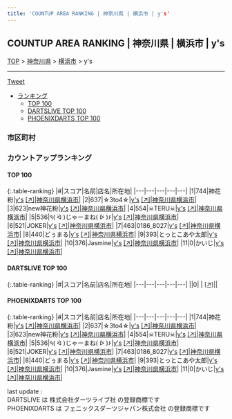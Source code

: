 ```yaml
---
title: 'COUNTUP AREA RANKING | 神奈川県 | 横浜市 | y's'
---
```

## COUNTUP AREA RANKING | 神奈川県 | 横浜市 | y's

[TOP](/darts/rank/) > [神奈川県](/darts/rank/神奈川県/) > [横浜市](/darts/rank/神奈川県/横浜市/) > y's

___

<a href="https://twitter.com/share?ref_src=twsrc%5Etfw" data-text="COUNTUP AREA RANKING | 神奈川県横浜市y's" class="twitter-share-button" data-hashtags="DARTSLIVE,PHOENIXDARTS,darts,ダーツ" data-show-count="false">Tweet</a>

* [ランキング](#カウントアップランキング)
    * [TOP 100](#top-100)
    * [DARTSLIVE TOP 100](#dartslive-top-100)
    * [PHOENIXDARTS TOP 100](#phoenixdarts-top-100)

### 市区町村

<ul>

</ul>

### カウントアップランキング

#### TOP 100



{:.table-ranking}
|#|スコア|名前|店名|所在地|
|---|---|---|---|---|
|1|744|<span class="rank-name-pd">神花粉</span>|<a href="/darts/rank/shops/81641.html">y's</a> <a href="https://vs.phoenixdarts.com/jp/shop/shopDetailInfo/s_81641?s_seq=81641">[↗]</a>|<a href="/darts/rank/神奈川県/横浜市">神奈川県横浜市</a>|
|2|637|<span class="rank-name-pd">☆3to4☆</span>|<a href="/darts/rank/shops/81641.html">y's</a> <a href="https://vs.phoenixdarts.com/jp/shop/shopDetailInfo/s_81641?s_seq=81641">[↗]</a>|<a href="/darts/rank/神奈川県/横浜市">神奈川県横浜市</a>|
|3|623|<span class="rank-name-pd">new神花粉</span>|<a href="/darts/rank/shops/81641.html">y's</a> <a href="https://vs.phoenixdarts.com/jp/shop/shopDetailInfo/s_81641?s_seq=81641">[↗]</a>|<a href="/darts/rank/神奈川県/横浜市">神奈川県横浜市</a>|
|4|554|<span class="rank-name-pd">☠TERU☠</span>|<a href="/darts/rank/shops/81641.html">y's</a> <a href="https://vs.phoenixdarts.com/jp/shop/shopDetailInfo/s_81641?s_seq=81641">[↗]</a>|<a href="/darts/rank/神奈川県/横浜市">神奈川県横浜市</a>|
|5|536|<span class="rank-name-pd">٩( ᐛ )じゃーまね( ᐖ )۶</span>|<a href="/darts/rank/shops/81641.html">y's</a> <a href="https://vs.phoenixdarts.com/jp/shop/shopDetailInfo/s_81641?s_seq=81641">[↗]</a>|<a href="/darts/rank/神奈川県/横浜市">神奈川県横浜市</a>|
|6|521|<span class="rank-name-pd">JOKER</span>|<a href="/darts/rank/shops/81641.html">y's</a> <a href="https://vs.phoenixdarts.com/jp/shop/shopDetailInfo/s_81641?s_seq=81641">[↗]</a>|<a href="/darts/rank/神奈川県/横浜市">神奈川県横浜市</a>|
|7|463|<span class="rank-name-pd">0186_8027</span>|<a href="/darts/rank/shops/81641.html">y's</a> <a href="https://vs.phoenixdarts.com/jp/shop/shopDetailInfo/s_81641?s_seq=81641">[↗]</a>|<a href="/darts/rank/神奈川県/横浜市">神奈川県横浜市</a>|
|8|440|<span class="rank-name-pd">どぅまる</span>|<a href="/darts/rank/shops/81641.html">y's</a> <a href="https://vs.phoenixdarts.com/jp/shop/shopDetailInfo/s_81641?s_seq=81641">[↗]</a>|<a href="/darts/rank/神奈川県/横浜市">神奈川県横浜市</a>|
|9|393|<span class="rank-name-pd">とっとこあや太郎</span>|<a href="/darts/rank/shops/81641.html">y's</a> <a href="https://vs.phoenixdarts.com/jp/shop/shopDetailInfo/s_81641?s_seq=81641">[↗]</a>|<a href="/darts/rank/神奈川県/横浜市">神奈川県横浜市</a>|
|10|376|<span class="rank-name-pd">Jasmine</span>|<a href="/darts/rank/shops/81641.html">y's</a> <a href="https://vs.phoenixdarts.com/jp/shop/shopDetailInfo/s_81641?s_seq=81641">[↗]</a>|<a href="/darts/rank/神奈川県/横浜市">神奈川県横浜市</a>|
|11|0|<span class="rank-name-pd">かいじ</span>|<a href="/darts/rank/shops/81641.html">y's</a> <a href="https://vs.phoenixdarts.com/jp/shop/shopDetailInfo/s_81641?s_seq=81641">[↗]</a>|<a href="/darts/rank/神奈川県/横浜市">神奈川県横浜市</a>|


#### DARTSLIVE TOP 100



{:.table-ranking}
|#|スコア|名前|店名|所在地|
|---|---|---|---|---|
||0|<span class="rank-name-dl"> </span>|<a href="/darts/rank/shops/.html"></a> <a href="">[↗]</a>|<a href="/darts/rank//"></a>|


#### PHOENIXDARTS TOP 100



{:.table-ranking}
|#|スコア|名前|店名|所在地|
|---|---|---|---|---|
|1|744|<span class="rank-name-pd">神花粉</span>|<a href="/darts/rank/shops/81641.html">y's</a> <a href="https://vs.phoenixdarts.com/jp/shop/shopDetailInfo/s_81641?s_seq=81641">[↗]</a>|<a href="/darts/rank/神奈川県/横浜市">神奈川県横浜市</a>|
|2|637|<span class="rank-name-pd">☆3to4☆</span>|<a href="/darts/rank/shops/81641.html">y's</a> <a href="https://vs.phoenixdarts.com/jp/shop/shopDetailInfo/s_81641?s_seq=81641">[↗]</a>|<a href="/darts/rank/神奈川県/横浜市">神奈川県横浜市</a>|
|3|623|<span class="rank-name-pd">new神花粉</span>|<a href="/darts/rank/shops/81641.html">y's</a> <a href="https://vs.phoenixdarts.com/jp/shop/shopDetailInfo/s_81641?s_seq=81641">[↗]</a>|<a href="/darts/rank/神奈川県/横浜市">神奈川県横浜市</a>|
|4|554|<span class="rank-name-pd">☠TERU☠</span>|<a href="/darts/rank/shops/81641.html">y's</a> <a href="https://vs.phoenixdarts.com/jp/shop/shopDetailInfo/s_81641?s_seq=81641">[↗]</a>|<a href="/darts/rank/神奈川県/横浜市">神奈川県横浜市</a>|
|5|536|<span class="rank-name-pd">٩( ᐛ )じゃーまね( ᐖ )۶</span>|<a href="/darts/rank/shops/81641.html">y's</a> <a href="https://vs.phoenixdarts.com/jp/shop/shopDetailInfo/s_81641?s_seq=81641">[↗]</a>|<a href="/darts/rank/神奈川県/横浜市">神奈川県横浜市</a>|
|6|521|<span class="rank-name-pd">JOKER</span>|<a href="/darts/rank/shops/81641.html">y's</a> <a href="https://vs.phoenixdarts.com/jp/shop/shopDetailInfo/s_81641?s_seq=81641">[↗]</a>|<a href="/darts/rank/神奈川県/横浜市">神奈川県横浜市</a>|
|7|463|<span class="rank-name-pd">0186_8027</span>|<a href="/darts/rank/shops/81641.html">y's</a> <a href="https://vs.phoenixdarts.com/jp/shop/shopDetailInfo/s_81641?s_seq=81641">[↗]</a>|<a href="/darts/rank/神奈川県/横浜市">神奈川県横浜市</a>|
|8|440|<span class="rank-name-pd">どぅまる</span>|<a href="/darts/rank/shops/81641.html">y's</a> <a href="https://vs.phoenixdarts.com/jp/shop/shopDetailInfo/s_81641?s_seq=81641">[↗]</a>|<a href="/darts/rank/神奈川県/横浜市">神奈川県横浜市</a>|
|9|393|<span class="rank-name-pd">とっとこあや太郎</span>|<a href="/darts/rank/shops/81641.html">y's</a> <a href="https://vs.phoenixdarts.com/jp/shop/shopDetailInfo/s_81641?s_seq=81641">[↗]</a>|<a href="/darts/rank/神奈川県/横浜市">神奈川県横浜市</a>|
|10|376|<span class="rank-name-pd">Jasmine</span>|<a href="/darts/rank/shops/81641.html">y's</a> <a href="https://vs.phoenixdarts.com/jp/shop/shopDetailInfo/s_81641?s_seq=81641">[↗]</a>|<a href="/darts/rank/神奈川県/横浜市">神奈川県横浜市</a>|
|11|0|<span class="rank-name-pd">かいじ</span>|<a href="/darts/rank/shops/81641.html">y's</a> <a href="https://vs.phoenixdarts.com/jp/shop/shopDetailInfo/s_81641?s_seq=81641">[↗]</a>|<a href="/darts/rank/神奈川県/横浜市">神奈川県横浜市</a>|


<div class="footer border-top border-gray-light mt-5 pt-3 text-right text-gray">
    last update : <span style="font-weight: italic" id="foot_last_modified"></span><br />
    DARTSLIVE は 株式会社ダーツライブ社 の登録商標です<br />
    PHOENIXDARTS は フェニックスダーツジャパン株式会社 の登録商標です<br />
</div>

<script src="https://cdnjs.cloudflare.com/ajax/libs/jquery.tablesorter/2.31.3/js/jquery.tablesorter.min.js" integrity="sha512-qzgd5cYSZcosqpzpn7zF2ZId8f/8CHmFKZ8j7mU4OUXTNRd5g+ZHBPsgKEwoqxCtdQvExE5LprwwPAgoicguNg==" crossorigin="anonymous" referrerpolicy="no-referrer"></script>
<link rel="stylesheet" href="https://cdnjs.cloudflare.com/ajax/libs/jquery.tablesorter/2.31.3/css/theme.default.min.css" integrity="sha512-wghhOJkjQX0Lh3NSWvNKeZ0ZpNn+SPVXX1Qyc9OCaogADktxrBiBdKGDoqVUOyhStvMBmJQ8ZdMHiR3wuEq8+w==" crossorigin="anonymous" referrerpolicy="no-referrer" />
<script>
$(function() {
    $(".table-ranking").tablesorter({sortList:[[0, 0]]});
    $("#foot_last_modified").text(formatDate(new Date(document.lastModified), 'yyyy-MM-dd HH:mm:ss'));
});
</script>

<script async src="https://platform.twitter.com/widgets.js" charset="utf-8"></script>